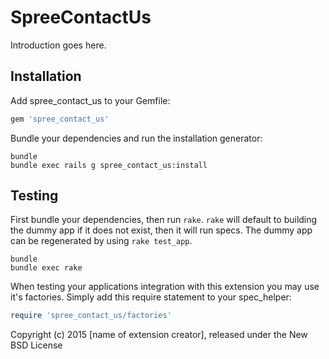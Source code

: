 SpreeContactUs
==============

Introduction goes here.

Installation
------------

Add spree_contact_us to your Gemfile:

```ruby
gem 'spree_contact_us'
```

Bundle your dependencies and run the installation generator:

```shell
bundle
bundle exec rails g spree_contact_us:install
```

Testing
-------

First bundle your dependencies, then run `rake`. `rake` will default to building the dummy app if it does not exist, then it will run specs. The dummy app can be regenerated by using `rake test_app`.

```shell
bundle
bundle exec rake
```

When testing your applications integration with this extension you may use it's factories.
Simply add this require statement to your spec_helper:

```ruby
require 'spree_contact_us/factories'
```

Copyright (c) 2015 [name of extension creator], released under the New BSD License
